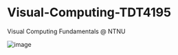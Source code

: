 # Visual-Computing-TDT4195
Visual Computing Fundamentals @ NTNU

![image](https://user-images.githubusercontent.com/18369201/46732733-9e6a7780-cc8e-11e8-9b60-eb16ce18593d.png)
